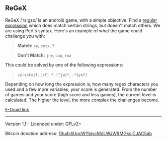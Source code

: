 ## ReGeX

ReGeX /ˈrɛːɡɛx/ is an android game, with a simple objective: Find a 
[regular expression](https://en.wikipedia.org/wiki/Regular_expression)
which does match certain strings, but doesn't match others. We are using 
Perl's syntax. Here's an example of what the game could challenge you with:

> **Match:** `sy`, `sotx`, `f`

> **Don't Match:** `jne`, `caa`, `rua`

This could be solved by one of the following expressions:

> `sy|sotx|f`, `[sf].*`, `[^ja]*`, `.*[yxf]`

Depending on how long the expression is, how many regex characters you used
and a few more variables, your score is generated. From the number of games 
and your score (high score and less games), the current level is calculated.
The higher the level, the more complex the challenges become.

[F-Droid link](https://f-droid.org/repository/browse/?fdfilter=regex&fdid=com.phikal.regex)

---

Version 1,1 - Licenced under: GPLv2+

Bitcoin donation address: [1Bu4r4UpcWYbivcMdLWJW9MGkciCJAC5ab](bitcoin:1Bu4r4UpcWYbivcMdLWJW9MGkciCJAC5ab?label=ReGeX%20Donation)
